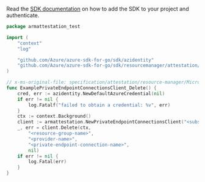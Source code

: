 Read the [SDK documentation](https://github.com/Azure/azure-sdk-for-go/blob/sdk%2Fresourcemanager%2Fattestation%2Farmattestation%2Fv0.1.0/sdk/resourcemanager/attestation/armattestation/README.md) on how to add the SDK to your project and authenticate.

```go
package armattestation_test

import (
	"context"
	"log"

	"github.com/Azure/azure-sdk-for-go/sdk/azidentity"
	"github.com/Azure/azure-sdk-for-go/sdk/resourcemanager/attestation/armattestation"
)

// x-ms-original-file: specification/attestation/resource-manager/Microsoft.Attestation/stable/2020-10-01/examples/AttestationProviderDeletePrivateEndpointConnection.json
func ExamplePrivateEndpointConnectionsClient_Delete() {
	cred, err := azidentity.NewDefaultAzureCredential(nil)
	if err != nil {
		log.Fatalf("failed to obtain a credential: %v", err)
	}
	ctx := context.Background()
	client := armattestation.NewPrivateEndpointConnectionsClient("<subscription-id>", cred, nil)
	_, err = client.Delete(ctx,
		"<resource-group-name>",
		"<provider-name>",
		"<private-endpoint-connection-name>",
		nil)
	if err != nil {
		log.Fatal(err)
	}
}
```
